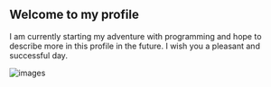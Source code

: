 ## Welcome to my profile
I am currently starting my adventure with programming and hope to describe more in this profile in the future.
I wish you a pleasant and successful day.

![images](https://github.com/user-attachments/assets/d412b637-19dd-4489-a6e7-c7d0d8662db8)

<!--
**Mdzerr/Mdzerr** is a ✨ _special_ ✨ repository because its `README.md` (this file) appears on your GitHub profile.

Here are some ideas to get you started:

- 🔭 I’m currently working on ...
- 🌱 I’m currently learning ...
- 👯 I’m looking to collaborate on ...
- 🤔 I’m looking for help with ...
- 💬 Ask me about ...
- 📫 How to reach me: ...
- 😄 Pronouns: ...
- ⚡ Fun fact: ...
-->
